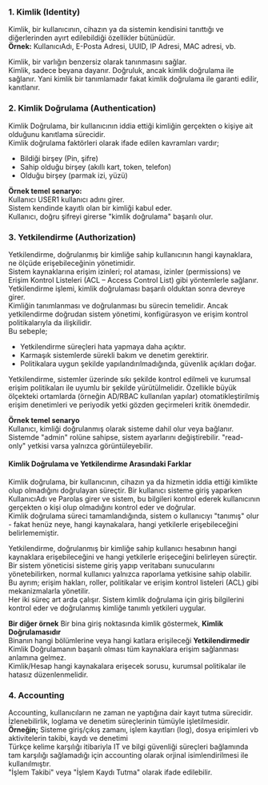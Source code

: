 ### 1. Kimlik (Identity)
Kimlik, bir kullanıcının, cihazın ya da sistemin kendisini tanıttığı ve diğerlerinden ayırt edilebildiği özellikler bütünüdür.<br>
**Örnek:** KullanıcıAdı, E-Posta Adresi, UUID, IP Adresi, MAC adresi, vb.<br>

Kimlik, bir varlığın benzersiz olarak tanınmasını sağlar.<br>
Kimlik, sadece beyana dayanır. Doğruluk, ancak kimlik doğrulama ile sağlanır. Yani kimlik bir tanımlamadır fakat kimlik doğrulama ile garanti edilir, kanıtlanır.<br>

### 2. Kimlik Doğrulama (Authentication)
Kimlik Doğrulama, bir kullanıcının iddia ettiği kimliğin gerçekten o kişiye ait olduğunu kanıtlama sürecidir.<br>
Kimlik doğrulama faktörleri olarak ifade edilen kavramları vardır;
- Bildiği birşey (Pin, şifre)
- Sahip olduğu birşey (akıllı kart, token, telefon)
- Olduğu birşey (parmak izi, yüzü)

**Örnek temel senaryo:**<br>
Kullanıcı USER1 kullanıcı adını girer.<br>
Sistem kendinde kayıtlı olan bir kimliği kabul eder.<br>
Kullanıcı, doğru şifreyi girerse "kimlik doğrulama" başarılı olur.<br>

### 3. Yetkilendirme (Authorization)
Yetkilendirme, doğrulanmış bir kimliğe sahip kullanıcının hangi kaynaklara, ne ölçüde erişebileceğinin yönetimidir.<br>
Sistem kaynaklarına erişim izinleri; rol ataması, izinler (permissions) ve Erişim Kontrol Listeleri (ACL – Access Control List) gibi yöntemlerle sağlanır.<br>
Yetkilendirme işlemi, kimlik doğrulaması başarılı olduktan sonra devreye girer.<br>
Kimliğin tanımlanması ve doğrulanması bu sürecin temelidir. Ancak yetkilendirme doğrudan sistem yönetimi, konfigürasyon ve erişim kontrol politikalarıyla da ilişkilidir.<br>
Bu sebeple;<br>
- Yetkilendirme süreçleri hata yapmaya daha açıktır.
- Karmaşık sistemlerde sürekli bakım ve denetim gerektirir.
- Politikalara uygun şekilde yapılandırılmadığında, güvenlik açıkları doğar.

Yetkilendirme, sistemler üzerinde sıkı şekilde kontrol edilmeli ve kurumsal erişim politikaları ile uyumlu bir şekilde yürütülmelidir. Özellikle büyük ölçekteki ortamlarda (örneğin AD/RBAC kullanılan yapılar) otomatikleştirilmiş erişim denetimleri ve periyodik yetki gözden geçirmeleri kritik önemdedir.<br>

**Örnek temel senaryo** <br>
Kullanıcı, kimliği doğrulanmış olarak sisteme dahil olur veya bağlanır.<br>
Sistemde "admin" rolüne sahipse, sistem ayarlarını değiştirebilir. "read-only" yetkisi varsa yalnızca görüntüleyebilir.

#### Kimlik Doğrulama ve Yetkilendirme Arasındaki Farklar
Kimlik doğrulama, bir kullanıcının, cihazın ya da hizmetin iddia ettiği kimlikte olup olmadığını doğrulayan süreçtir. Bir kullanıcı sisteme giriş yaparken KullanıcıAdı ve Parolas girer ve sistem, bu bilgileri kontrol ederek kullanıcının gerçekten o kişi olup olmadığını kontrol eder ve doğrular.<br>
Kimlik doğrulama süreci tamamlandığında, sistem o kullanıcıyı "tanımış" olur - fakat henüz neye, hangi kaynakalara, hangi yetkilerle erişebileceğini belirlememiştir.<br>

Yetkilendirme, doğrulanmış bir kimliğe sahip kullanıcı hesabının hangi kaynaklara erişebileceğini ve hangi yetkilerle erişeceğini belirleyen süreçtir. Bir sistem yöneticisi sisteme giriş yapıp veritabanı sunucularını yönetebilirken, normal kullanıcı yalnızca raporlama yetkisine sahip olabilir.<br>
Bu ayrım; erişim hakları, roller, politikalar ve erişim kontrol listeleri (ACL) gibi mekanizmalarla yönetilir.<br>
Her iki süreç art arda çalışır. Sistem kimlik doğrulama için giriş bilgilerini kontrol eder ve doğrulanmış kimliğe tanımlı yetkileri uygular.

**Bir diğer örnek** Bir bina giriş noktasında kimlik göstermek, **Kimlik Doğrulamasıdır**<br>
Binanın hangi bölümlerine veya hangi katlara erişileceği **Yetkilendirmedir**
<br>
Kimlik Doğrulamanın başarılı olması tüm kaynaklara erişim sağlanması anlamına gelmez.<br>
Kimlik/Hesap hangi kaynakalara erişecek sorusu, kurumsal politikalar ile hatasız düzenlenmelidir.<br>

### 4. Accounting
Accounting, kullanıcıların ne zaman ne yaptığına dair kayıt tutma sürecidir. <br>
İzlenebilirlik, loglama ve denetim süreçlerinin tümüyle işletilmesidir. <br>
**Örneğin;** Sisteme giriş/çıkış zamanı, işlem kayıtları (log), dosya erişimleri vb aktivitelerin takibi, kaydı ve denetimi<br>
Türkçe kelime karşılığı itibariyla IT ve bilgi güvenliği süreçleri bağlamında tam karşılığı sağlamadığı için accounting olarak orjinal isimlendirilmesi ile kullanılmıştır.<br>
"İşlem Takibi" veya "İşlem Kaydı Tutma" olarak ifade edilebilir. <br>

